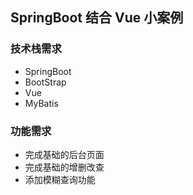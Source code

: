 ## SpringBoot 结合 Vue 小案例
### 技术栈需求
- SpringBoot
- BootStrap
- Vue
- MyBatis
### 功能需求
- 完成基础的后台页面
- 完成基础的增删改查
- 添加模糊查询功能

